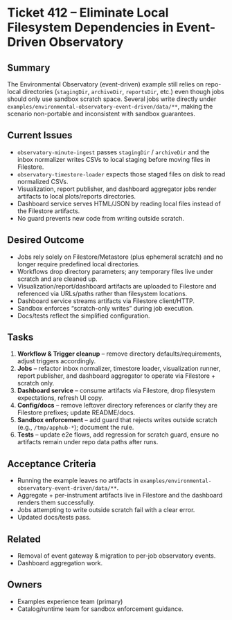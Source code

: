 # Ticket 412 – Eliminate Local Filesystem Dependencies in Event-Driven Observatory

## Summary
The Environmental Observatory (event-driven) example still relies on repo-local directories (`stagingDir`, `archiveDir`, `reportsDir`, etc.) even though jobs should only use sandbox scratch space. Several jobs write directly under `examples/environmental-observatory-event-driven/data/**`, making the scenario non-portable and inconsistent with sandbox guarantees.

## Current Issues
- `observatory-minute-ingest` passes `stagingDir` / `archiveDir` and the inbox normalizer writes CSVs to local staging before moving files in Filestore.
- `observatory-timestore-loader` expects those staged files on disk to read normalized CSVs.
- Visualization, report publisher, and dashboard aggregator jobs render artifacts to local plots/reports directories.
- Dashboard service serves HTML/JSON by reading local files instead of the Filestore artifacts.
- No guard prevents new code from writing outside scratch.

## Desired Outcome
- Jobs rely solely on Filestore/Metastore (plus ephemeral scratch) and no longer require predefined local directories.
- Workflows drop directory parameters; any temporary files live under scratch and are cleaned up.
- Visualization/report/dashboard artifacts are uploaded to Filestore and referenced via URLs/paths rather than filesystem locations.
- Dashboard service streams artifacts via Filestore client/HTTP.
- Sandbox enforces “scratch-only writes” during job execution.
- Docs/tests reflect the simplified configuration.

## Tasks
1. **Workflow & Trigger cleanup** – remove directory defaults/requirements, adjust triggers accordingly.
2. **Jobs** – refactor inbox normalizer, timestore loader, visualization runner, report publisher, and dashboard aggregator to operate via Filestore + scratch only.
3. **Dashboard service** – consume artifacts via Filestore, drop filesystem expectations, refresh UI copy.
4. **Config/docs** – remove leftover directory references or clarify they are Filestore prefixes; update README/docs.
5. **Sandbox enforcement** – add guard that rejects writes outside scratch (e.g., `/tmp/apphub-*`); document the rule.
6. **Tests** – update e2e flows, add regression for scratch guard, ensure no artifacts remain under repo data paths after runs.

## Acceptance Criteria
- Running the example leaves no artifacts in `examples/environmental-observatory-event-driven/data/**`.
- Aggregate + per-instrument artifacts live in Filestore and the dashboard renders them successfully.
- Jobs attempting to write outside scratch fail with a clear error.
- Updated docs/tests pass.

## Related
- Removal of event gateway & migration to per-job observatory events.
- Dashboard aggregation work.

## Owners
- Examples experience team (primary)
- Catalog/runtime team for sandbox enforcement guidance.
